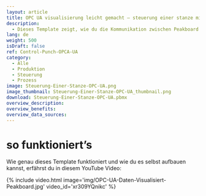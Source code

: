 ```yaml
---
layout: article
title: OPC UA visualisierung leicht gemacht – steuerung einer stanze mittels OPC UA
description: 
  - Dieses Template zeigt, wie du die Kommunikation zwischen Peakboard und einer Stanze, mithilfe von OPC UA, ganz einfach einrichten kannst. Lasse dir und deinen Mitarbeitern in Echtzeit wichtig Informationen zum laufenden Fertigungsauftrag anzeigen.So siehst du deine Auftragsdaten, zum Beispiel erledigte und offene Stückzahlen, oder den Fortschritt im Soll-Ist-Vergleich, dargestellt als verständlicher Ladebalken, auf einen Blick. Unsere Visualisierungssoftware, der Peakboard Designer, ist dabei besonders benutzerfreundlich und der hohe Individualisierungsgrad der Dashboards lässt so gut wie jede beliebige Darstellung deiner Maschinendaten zu. Lade dir das Template herunter und gestalte dein Dashboard ganz nach deinen Bedürfnissen.
lang: de
weight: 500
isDraft: false
ref: Control-Punch-OPCA-UA
category:
  - Alle
  - Produktion
  - Steuerung
  - Prozess
image: Steuerung-Einer-Stanze-OPC-UA.png
image_thumbnail: Steuerung-Einer-Stanze-OPC-UA_thumbnail.png
download: Steuerung-Einer-Stanze-OPC-UA.pbmx
overview_description:
overview_benefits:
overview_data_sources:
---
```


# so funktioniert’s

Wie genau dieses Template funktioniert und wie du es selbst aufbauen kannst, erfährst du in diesem YouTube Video:

{% include video.html image='img/OPC-UA-Daten-Visualisiert-Peakboard.jpg' video_id='xr309YQnikc' %}
